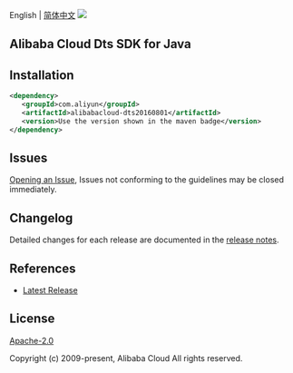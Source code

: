 English | [简体中文](README-CN.md)
![](https://aliyunsdk-pages.alicdn.com/icons/AlibabaCloud.svg)

## Alibaba Cloud Dts SDK for Java

## Installation

```xml
<dependency>
   <groupId>com.aliyun</groupId>
   <artifactId>alibabacloud-dts20160801</artifactId>
   <version>Use the version shown in the maven badge</version>
</dependency>
```

## Issues
[Opening an Issue](https://github.com/aliyun/alibabacloud-java-async-sdk/issues/new), Issues not conforming to the guidelines may be closed immediately.

## Changelog
Detailed changes for each release are documented in the [release notes](./ChangeLog.txt).

## References
* [Latest Release](https://github.com/aliyun/alibabacloud-async-java-sdk/)

## License
[Apache-2.0](http://www.apache.org/licenses/LICENSE-2.0)

Copyright (c) 2009-present, Alibaba Cloud All rights reserved.